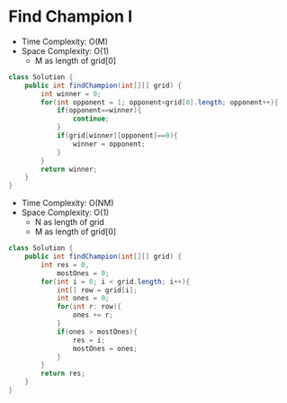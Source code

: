 # Find Champion I

- Time Complexity: O(M)
- Space Complexity: O(1)
    - M as length of grid[0]
```java
class Solution {
    public int findChampion(int[][] grid) {
        int winner = 0;
        for(int opponent = 1; opponent<grid[0].length; opponent++){
            if(opponent==winner){
                continue;
            }
            if(grid[winner][opponent]==0){
                winner = opponent;
            }
        }
        return winner;
    }
}
```

- Time Complexity: O(NM)
- Space Complexity: O(1)
    - N as length of grid
    - M as length of grid[0]
```java
class Solution {
    public int findChampion(int[][] grid) {
        int res = 0,
            mostOnes = 0;
        for(int i = 0; i < grid.length; i++){
            int[] row = grid[i];
            int ones = 0;
            for(int r: row){
                ones += r;
            }
            if(ones > mostOnes){
                res = i;
                mostOnes = ones;
            }
        }
        return res;
    }
}
```